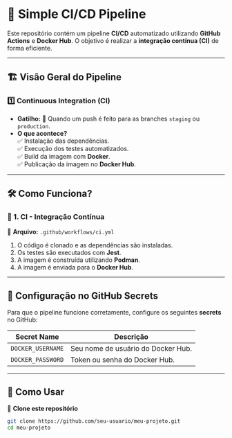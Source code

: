 # 🚀 Simple CI/CD Pipeline

Este repositório contém um pipeline **CI/CD** automatizado utilizando **GitHub Actions** e **Docker Hub**. O objetivo é realizar a **integração contínua (CI)** de forma eficiente.

---

## 🏗️ Visão Geral do Pipeline

### **1️⃣ Continuous Integration (CI)**
- **Gatilho:** 🚀 Quando um push é feito para as branches `staging` ou `production`.
- **O que acontece?**  
  ✅ Instalação das dependências.  
  ✅ Execução dos testes automatizados.  
  ✅ Build da imagem com **Docker**.  
  ✅ Publicação da imagem no **Docker Hub**.

---

## 🛠️ **Como Funciona?**

### **📌 1. CI - Integração Contínua**
📂 **Arquivo:** `.github/workflows/ci.yml`
1. O código é clonado e as dependências são instaladas.
2. Os testes são executados com **Jest**.
3. A imagem é construída utilizando **Podman**.
4. A imagem é enviada para o **Docker Hub**.

---

## 🔧 **Configuração no GitHub Secrets**
Para que o pipeline funcione corretamente, configure os seguintes **secrets** no GitHub:

| Secret Name      | Descrição |
|-----------------|---------------------------------------------|
| `DOCKER_USERNAME` | Seu nome de usuário do Docker Hub. |
| `DOCKER_PASSWORD` | Token ou senha do Docker Hub. |

---

## 🚀 **Como Usar**
📂 **Clone este repositório**  
```sh
git clone https://github.com/seu-usuario/meu-projeto.git
cd meu-projeto

